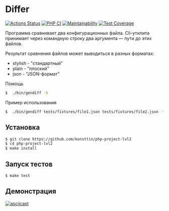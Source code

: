 # Differ

[![Actions Status](https://github.com/konsttin/php-project-lvl2/workflows/hexlet-check/badge.svg)](https://github.com/konsttin/php-project-lvl2/actions)
[![PHP CI](https://github.com/konsttin/php-project-lvl2/actions/workflows/workflow.yml/badge.svg)](https://github.com/konsttin/php-project-lvl2/actions/workflows/workflow.yml)
[![Maintainability](https://api.codeclimate.com/v1/badges/d39302772ccba220f546/maintainability)](https://codeclimate.com/github/konsttin/php-project-lvl2/maintainability)
[![Test Coverage](https://api.codeclimate.com/v1/badges/d39302772ccba220f546/test_coverage)](https://codeclimate.com/github/konsttin/php-project-lvl2/test_coverage)


Программа сравнивает два конфигурационных файла. 
Cli-утилита принимает через командную строку два аргумента — пути до этих файлов.

Результат сравнения файлов может выводиться в разных форматах: 
- stylish - "стандартный"
- plain - "плоский"
- json - "JSON-формат"


Помощь
```sh
$  ./bin/gendiff -h
```
Пример использования
```sh
$  ./bin/gendiff tests/fixtures/file1.json tests/fixtures/file2.json -f plain
```


## Установка

```sh
$ git clone https://github.com/konsttin/php-project-lvl2
$ cd php-project-lvl2
$ make install
```

## Запуск тестов

```sh
$ make test
```

## Демонстрация
[![asciicast](https://asciinema.org/a/7f16TH0WqIlSA7a5zcI40xc37.svg)](https://asciinema.org/a/7f16TH0WqIlSA7a5zcI40xc37)
